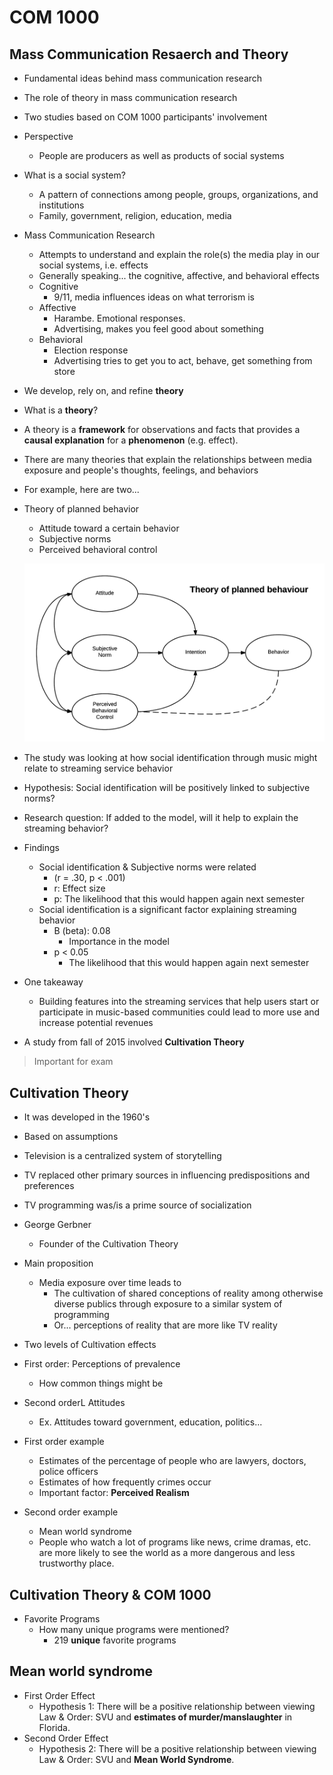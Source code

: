 COM 1000
============================================================

## Mass Communication Resaerch and Theory
- Fundamental ideas behind mass communication research
- The role of theory in mass communication research
- Two studies based on COM 1000 participants' involvement
- Perspective
    - People are producers as well as products of social systems
- What is a social system?
    - A pattern of connections among people, groups, organizations, and institutions
    - Family, government, religion, education, media

- Mass Communication Research
    - Attempts to understand and explain the role(s) the media play in our social systems, i.e. effects
    - Generally speaking... the cognitive, affective, and behavioral effects
    - Cognitive
        - 9/11, media influences ideas on what terrorism is
    - Affective
        - Harambe. Emotional responses.
        - Advertising, makes you feel good about something
    - Behavioral
        - Election response
        - Advertising tries to get you to act, behave, get something from store

- We develop, rely on, and refine **theory**
- What is a **theory**?
- A theory is a **framework** for observations and facts that provides a **causal explanation** for a **phenomenon** (e.g. effect).

- There are many theories that explain the relationships between media exposure and people's thoughts, feelings, and behaviors
- For example, here are two...

- Theory of planned behavior
    - Attitude toward a certain behavior
    - Subjective norms
    - Perceived behavioral control


    ![Planned behavior model](planned_behavior.png)


- The study was looking at how social identification through music might relate to streaming service behavior
- Hypothesis: Social identification will be positively linked to subjective norms?
- Research question: If added to the model, will it help to explain the streaming behavior?

- Findings
    - Social identification & Subjective norms were related
        - (r = .30, p < .001)
        - r: Effect size
        - p: The likelihood that this would happen again next semester
    - Social identification is a significant factor explaining streaming behavior
        - B (beta): 0.08
            - Importance in the model
        - p < 0.05
            - The likelihood that this would happen again next semester
- One takeaway
    - Building features into the streaming services that help users start or participate in music-based 
    communities could lead to more
    use and increase potential revenues

- A study from fall of 2015 involved **Cultivation Theory**
> Important for exam

## Cultivation Theory
- It was developed in the 1960's
- Based on assumptions
- Television is a centralized system of storytelling
- TV replaced other primary sources in influencing predispositions and preferences
- TV programming was/is a prime source of socialization
- George Gerbner
    - Founder of the Cultivation Theory
- Main proposition
     - Media exposure over time leads to
        - The cultivation of shared conceptions of reality among otherwise diverse publics through 
        exposure to a similar system of programming
        - Or... perceptions of reality that are more like TV reality
- Two levels of Cultivation effects
- First order: Perceptions of prevalence
    - How common things might be
- Second orderL Attitudes
    - Ex. Attitudes toward government, education, politics...

- First order example
    - Estimates of the percentage of people who are lawyers, doctors, police officers
    - Estimates of how frequently crimes occur
    - Important factor: **Perceived Realism**

- Second order example
    - Mean world syndrome
    - People who watch a lot of programs like news, crime dramas, etc. are more likely to see the world as a 
    more dangerous and less trustworthy place.

## Cultivation Theory & COM 1000
- Favorite Programs
     - How many unique programs were mentioned?
        - 219 **unique** favorite programs

## Mean world syndrome
- First Order Effect
    - Hypothesis 1: There will be a positive relationship between viewing Law & Order: SVU and **estimates of murder/manslaughter** in Florida.
- Second Order Effect
    - Hypothesis 2: There will be a positive relationship between viewing Law & Order: SVU and **Mean World Syndrome**.
